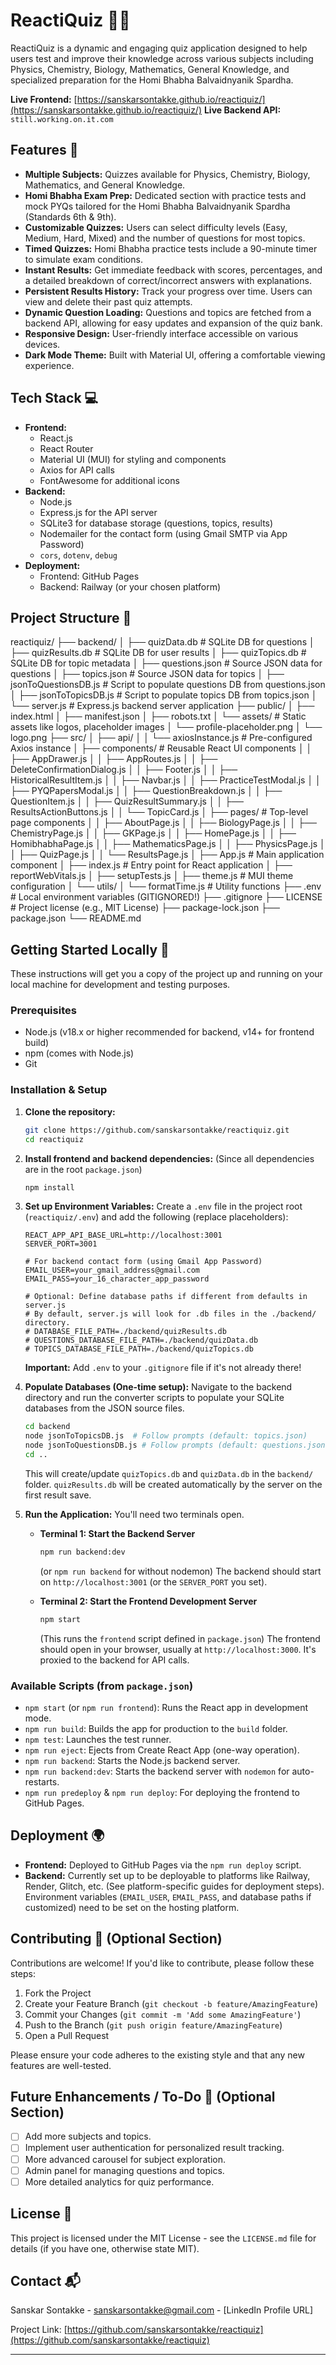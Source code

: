 # ReactiQuiz 🧠✨

ReactiQuiz is a dynamic and engaging quiz application designed to help users test and improve their knowledge across various subjects including Physics, Chemistry, Biology, Mathematics, General Knowledge, and specialized preparation for the Homi Bhabha Balvaidnyanik Spardha.

**Live Frontend:** [https://sanskarsontakke.github.io/reactiquiz/](https://sanskarsontakke.github.io/reactiquiz/)
**Live Backend API:** `still.working.on.it.com`

## Features 🚀

*   **Multiple Subjects:** Quizzes available for Physics, Chemistry, Biology, Mathematics, and General Knowledge.
*   **Homi Bhabha Exam Prep:** Dedicated section with practice tests and mock PYQs tailored for the Homi Bhabha Balvaidnyanik Spardha (Standards 6th & 9th).
*   **Customizable Quizzes:** Users can select difficulty levels (Easy, Medium, Hard, Mixed) and the number of questions for most topics.
*   **Timed Quizzes:** Homi Bhabha practice tests include a 90-minute timer to simulate exam conditions.
*   **Instant Results:** Get immediate feedback with scores, percentages, and a detailed breakdown of correct/incorrect answers with explanations.
*   **Persistent Results History:** Track your progress over time. Users can view and delete their past quiz attempts.
*   **Dynamic Question Loading:** Questions and topics are fetched from a backend API, allowing for easy updates and expansion of the quiz bank.
*   **Responsive Design:** User-friendly interface accessible on various devices.
*   **Dark Mode Theme:** Built with Material UI, offering a comfortable viewing experience.

## Tech Stack 💻

*   **Frontend:**
    *   React.js
    *   React Router
    *   Material UI (MUI) for styling and components
    *   Axios for API calls
    *   FontAwesome for additional icons
*   **Backend:**
    *   Node.js
    *   Express.js for the API server
    *   SQLite3 for database storage (questions, topics, results)
    *   Nodemailer for the contact form (using Gmail SMTP via App Password)
    *   `cors`, `dotenv`, `debug`
*   **Deployment:**
    *   Frontend: GitHub Pages
    *   Backend: Railway (or your chosen platform)

## Project Structure 📁
reactiquiz/
├── backend/
│ ├── quizData.db # SQLite DB for questions
│ ├── quizResults.db # SQLite DB for user results
│ ├── quizTopics.db # SQLite DB for topic metadata
│ ├── questions.json # Source JSON data for questions
│ ├── topics.json # Source JSON data for topics
│ ├── jsonToQuestionsDB.js # Script to populate questions DB from questions.json
│ ├── jsonToTopicsDB.js # Script to populate topics DB from topics.json
│ └── server.js # Express.js backend server application
├── public/
│ ├── index.html
│ ├── manifest.json
│ ├── robots.txt
│ └── assets/ # Static assets like logos, placeholder images
│ └── profile-placeholder.png
│ └── logo.png
├── src/
│ ├── api/
│ │ └── axiosInstance.js # Pre-configured Axios instance
│ ├── components/ # Reusable React UI components
│ │ ├── AppDrawer.js
│ │ ├── AppRoutes.js
│ │ ├── DeleteConfirmationDialog.js
│ │ ├── Footer.js
│ │ ├── HistoricalResultItem.js
│ │ ├── Navbar.js
│ │ ├── PracticeTestModal.js
│ │ ├── PYQPapersModal.js
│ │ ├── QuestionBreakdown.js
│ │ ├── QuestionItem.js
│ │ ├── QuizResultSummary.js
│ │ ├── ResultsActionButtons.js
│ │ └── TopicCard.js
│ ├── pages/ # Top-level page components
│ │ ├── AboutPage.js
│ │ ├── BiologyPage.js
│ │ ├── ChemistryPage.js
│ │ ├── GKPage.js
│ │ ├── HomePage.js
│ │ ├── HomibhabhaPage.js
│ │ ├── MathematicsPage.js
│ │ ├── PhysicsPage.js
│ │ ├── QuizPage.js
│ │ └── ResultsPage.js
│ ├── App.js # Main application component
│ ├── index.js # Entry point for React application
│ ├── reportWebVitals.js
│ ├── setupTests.js
│ ├── theme.js # MUI theme configuration
│ └── utils/
│ └── formatTime.js # Utility functions
├── .env # Local environment variables (GITIGNORED!)
├── .gitignore
├── LICENSE # Project license (e.g., MIT License)
├── package-lock.json
├── package.json
└── README.md

## Getting Started Locally 🚀

These instructions will get you a copy of the project up and running on your local machine for development and testing purposes.

### Prerequisites

*   Node.js (v18.x or higher recommended for backend, v14+ for frontend build)
*   npm (comes with Node.js)
*   Git

### Installation & Setup

1.  **Clone the repository:**
    ```bash
    git clone https://github.com/sanskarsontakke/reactiquiz.git
    cd reactiquiz
    ```

2.  **Install frontend and backend dependencies:**
    (Since all dependencies are in the root `package.json`)
    ```bash
    npm install
    ```

3.  **Set up Environment Variables:**
    Create a `.env` file in the project root (`reactiquiz/.env`) and add the following (replace placeholders):
    ```env
    REACT_APP_API_BASE_URL=http://localhost:3001
    SERVER_PORT=3001

    # For backend contact form (using Gmail App Password)
    EMAIL_USER=your_gmail_address@gmail.com
    EMAIL_PASS=your_16_character_app_password

    # Optional: Define database paths if different from defaults in server.js
    # By default, server.js will look for .db files in the ./backend/ directory.
    # DATABASE_FILE_PATH=./backend/quizResults.db
    # QUESTIONS_DATABASE_FILE_PATH=./backend/quizData.db
    # TOPICS_DATABASE_FILE_PATH=./backend/quizTopics.db
    ```
    **Important:** Add `.env` to your `.gitignore` file if it's not already there!

4.  **Populate Databases (One-time setup):**
    Navigate to the backend directory and run the converter scripts to populate your SQLite databases from the JSON source files.
    ```bash
    cd backend
    node jsonToTopicsDB.js  # Follow prompts (default: topics.json)
    node jsonToQuestionsDB.js # Follow prompts (default: questions.json)
    cd ..
    ```
    This will create/update `quizTopics.db` and `quizData.db` in the `backend/` folder. `quizResults.db` will be created automatically by the server on the first result save.

5.  **Run the Application:**
    You'll need two terminals open.

    *   **Terminal 1: Start the Backend Server**
        ```bash
        npm run backend:dev
        ```
        (or `npm run backend` for without nodemon)
        The backend should start on `http://localhost:3001` (or the `SERVER_PORT` you set).

    *   **Terminal 2: Start the Frontend Development Server**
        ```bash
        npm start
        ```
        (This runs the `frontend` script defined in `package.json`)
        The frontend should open in your browser, usually at `http://localhost:3000`. It's proxied to the backend for API calls.

### Available Scripts (from `package.json`)

*   `npm start` (or `npm run frontend`): Runs the React app in development mode.
*   `npm run build`: Builds the app for production to the `build` folder.
*   `npm test`: Launches the test runner.
*   `npm run eject`: Ejects from Create React App (one-way operation).
*   `npm run backend`: Starts the Node.js backend server.
*   `npm run backend:dev`: Starts the backend server with `nodemon` for auto-restarts.
*   `npm run predeploy` & `npm run deploy`: For deploying the frontend to GitHub Pages.

## Deployment 🌍

*   **Frontend:** Deployed to GitHub Pages via the `npm run deploy` script.
*   **Backend:** Currently set up to be deployable to platforms like Railway, Render, Glitch, etc. (See platform-specific guides for deployment steps). Environment variables (`EMAIL_USER`, `EMAIL_PASS`, and database paths if customized) need to be set on the hosting platform.

## Contributing 🤝 (Optional Section)

Contributions are welcome! If you'd like to contribute, please follow these steps:

1.  Fork the Project
2.  Create your Feature Branch (`git checkout -b feature/AmazingFeature`)
3.  Commit your Changes (`git commit -m 'Add some AmazingFeature'`)
4.  Push to the Branch (`git push origin feature/AmazingFeature`)
5.  Open a Pull Request

Please ensure your code adheres to the existing style and that any new features are well-tested.

## Future Enhancements / To-Do 📝 (Optional Section)

*   [ ] Add more subjects and topics.
*   [ ] Implement user authentication for personalized result tracking.
*   [ ] More advanced carousel for subject exploration.
*   [ ] Admin panel for managing questions and topics.
*   [ ] More detailed analytics for quiz performance.

## License 📄

This project is licensed under the MIT License - see the `LICENSE.md` file for details (if you have one, otherwise state MIT).

## Contact 📬

Sanskar Sontakke - [sanskarsontakke@gmail.com](mailto:sanskarsontakke@gmail.com) - [LinkedIn Profile URL]

Project Link: [https://github.com/sanskarsontakke/reactiquiz](https://github.com/sanskarsontakke/reactiquiz)

---

